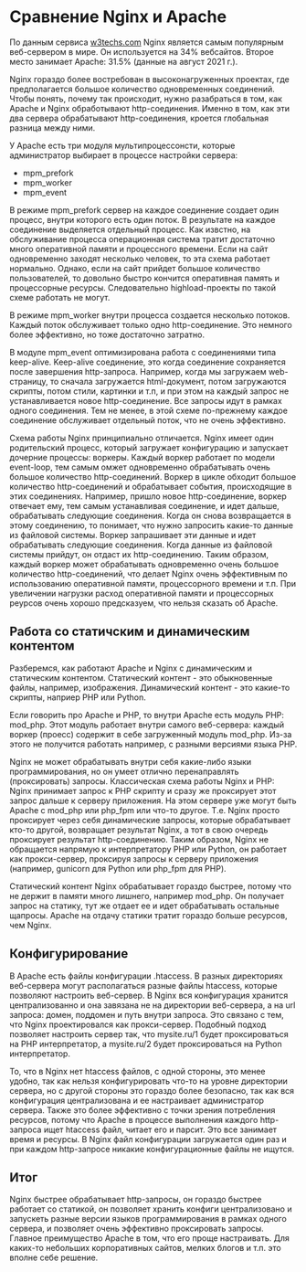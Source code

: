 # Сравнение Nginx и Apache

По данным сервиса [w3techs.com](https://w3techs.com) Nginx является самым популярным веб-сервером в мире. Он используется на 34% вебсайтов. Второе место занимает Apache: 31.5% (данные на август 2021 г.).

Nginx гораздо более востребован в высоконагруженных проектах, где предполагается большое количество одновременных соединений. Чтобы понять, почему так происходит, нужно разабраться в том, как Apache и Nginx обработывают http-соединения. Именно в том, как эти два сервера обрабатывают http-соединения, кроется глобальная разница между ними.

У Apache есть три модуля мультипроцессонсти, которые администратор выбирает в процессе настройки сервера:

* mpm_prefork
* mpm_worker
* mpm_event

В режиме mpm_prefork сервер на каждое соединение создает один процесс, внутри которого есть один поток. В результате на каждое соединение выделяется отдельный процесс. Как извстно, на обслуживание процесса операционная система тратит достаточно много оперативной памяти и процессного времени. Если на сайт одновременно заходят несколько человек, то эта схема работает нормально. Однако, если на сайт прийдет большое количество пользователей, то довольно быстро кончится оперативная память и процессорные ресурсы. Следовательно highload-проекты по такой схеме работать не могут.

В режиме mpm_worker внутри процесса создается несколько потоков. Каждый поток обслуживает только одно http-соединение. Это немного более эффективно, но тоже достаточно затратно.

В модуле mpm_event оптимизирована работа с соединениями типа keep-alive. Keep-alive соединение, это когда соединение сохраняется после завершения http-запроса. Например, когда мы загружаем web-страницу, то сначала загружается html-документ, потом загружаются скрипты, потом стили, картинки и т.п, и при этом на каждый запрос не устанавливается новое http-соединение. Все запросы идут в рамках одного соединения. Тем не менее, в этой схеме по-прежнему каждое соединение обслуживает отдельный поток, что не очень эффективно.

Схема работы Nginx принципиально отличается. Nginx имеет один родительский процесс, который загружает конфигурацию и запускает дочерние процессы: воркеры. Каждый воркер работает по модели event-loop, тем самым омжет одновременно обрабатывать очень большое количество http-соединений. Воркер в цикле обходит большое количество http-соединений и обрабатывает события, происходящие в этих соединениях. Например, пришло новое http-соединение, воркер отвечает ему, тем самым устанавливая соединение, и идет дальше, обрабатывать следующие соединения. Когда он снова возвращается в этому соединению, то понимает, что нужно запросить какие-то данные из файловой системы. Воркер запрашивает эти данные и идет обрабатывать следующие соединения. Когда данные из файловой системы прийдут, он отдаст их http-соединению. Таким образом, каждый воркер может обрабатывать одновременно очень большое количество http-соединений, что делает Nginx очень эффективным по использованию оперативной памяти, процессорного времени и т.п. При увеличении нагрузки расход оперативной памяти и процессорных реурсов очень хорошо предсказуем, что нельзя сказать об Apache.

## Работа со статичским и динамическим контентом

Разберемся, как работают Apache и Nginx с динамическим и статическим контентом. Статический контент - это обыкновенные файлы, например, изображения. Динамический контент - это какие-то скрипты, наприер PHP или Python.

Если говорить про Apache и PHP, то внутри Apache есть модуль PHP: mod_php. Этот модуль работает внутри самого веб-сервера: каждый воркер (проесс) содержит в себе загруженный модуль mod_php. Из-за этого не получится работать например, с разными версиями языка PHP.

Nginx не может обрабатывать внутри себя какие-либо языки программирования, но он умеет отлично перенаправлять (проксировать) запросы. Классическая схема работы Nginx и PHP: Nginx принимает запрос к PHP скрипту и сразу же проксирует этот запрос дальше к серверу приложения. На этом сервере уже могут быть Apache с mod_php или php_fpm или что-то другое. Т.е. Nginx просто проксирует через себя динамические запросы, которые обрабатывает кто-то другой, возвращает результат Nginx, а тот в свою очередь проксирует результат http-соединению. Таким образом, Nginx не обращается напрямую к интерпретатору PHP или Python, он работает как прокси-сервер, проксируя запросы к серверу приложения (например, gunicorn для Python или php_fpm для PHP).

Статический контент Nginx обрабатывает гораздо быстрее, потому что не держит в памяти много лишнего, например mod_php. Он получает запрос на статику, тут же отдает ее и идет обрабатывать остальные щапросы. Apache на отдачу статики тратит гораздо больше ресурсов, чем Nginx.

## Конфигурирование

В Apache есть файлы конфигурации .htaccess. В разных директориях веб-сервера могут располагаться разные файлы htaccess, которые позволяют настроить веб-сервер. В Nginx вся конфигурация хранится централизованно и она завязана не на директории веб-сервера, а на url запроса: домен, поддомен и путь внутри запроса. Это связано с тем, что Nginx проектировался как прокси-сервер. Подобный подход позволяет настроить сервер так, что mysite.ru/1 будет проксироваться на PHP интерпретатор, а mysite.ru/2 будет проксироваться на Python интерпретатор.

То, что в Nginx нет htaccess файлов, с одной стороны, это менее удобно, так как нельзя конфигурировать что-то на уровне директории сервера, но с другой стороны это гораздо более безопасно, так как вся конфигурация централизована и ее настраивает администратор сервера. Также это более эффективно с точки зрения потребления ресурсов, потому что Apache в процессе выполнения каждого http-запроса ищет htaccess файл, читает его и парсит. Это все занимает время и ресурсы. В Nginx файл конфигурации загружается один раз и при каждом http-запросе никакие конфигурационные файлы не ищутся.

## Итог

Nginx быстрее обрабатывает http-запросы, он гораздо быстрее работает со статикой, он позволяет хранить конфиги централизовано и запускеть разные версии языков программирования в рамках одного сервера, и позволяет очень эффективно проксировать запросы. Главное преимущество Apache в том, что его проще настраивать. Для каких-то небольших корпоративных сайтов, мелких блогов и т.п. это вполне себе решение.
